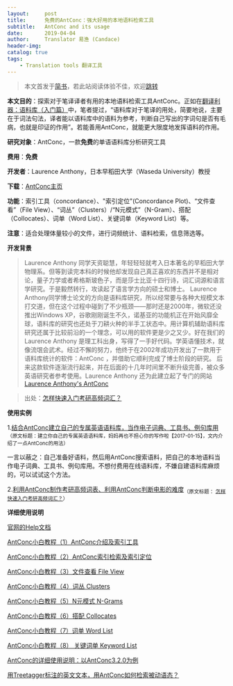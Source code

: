 ```yaml
---
layout:     post
title:      免费的AntConc：强大好用的本地语料检索工具
subtitle:   AntConc and its usage
date:       2019-04-04
author:     Translator 易渔 (Candace)
header-img: 
catalog: true
tags:
    - Translation tools 翻译工具
---
```

>本文首发于[简书](https://www.jianshu.com/p/3c7c178ddfcc)，若此站阅读体验不佳，欢迎[跳转](https://www.jianshu.com/p/3c7c178ddfcc)


**本文目的**：探索对于笔译译者有用的本地语料检索工具AntConc。正如在[翻译利器：语料库（入门篇）](https://www.jianshu.com/p/18170157afee)中，笔者提过，“语料库对于笔译的用处，简要地说，主要在于词法句法，译者能以语料库中的语料为参考，判断自己写出的字词句是否有毛病，也就是印证的作用”。若能善用AntConc，就能更大限度地发挥语料的作用。

**研究对象**：AntConc，一款**免费**的单语语料库分析研究工具

**费用**：**免费**

**开发者**：Laurence Anthony，日本早稻田大学（Waseda University）教授

**下载**：[AntConc主页](http://www.laurenceanthony.net/software/antconc/)

**功能**：索引工具（concordance）、"索引定位"(Concordance Plot)、“文件查看”（File View）、“词丛”（Clusters）/“N元模式”（N-Gram）、搭配（Collocates）、词单（Word List）、关键词单（Keyword List）等。

**注意**：适合处理体量较小的文件，进行词频统计、语料检索，信息筛选等。

**开发背景**
>Laurence Anthony 同学天资聪慧，年轻轻轻就考入日本著名的早稻田大学物理系。但等到读完本科的时候他却发现自己真正喜欢的东西并不是相对论，量子力学或者希格斯玻色子，而是莎士比亚十四行诗，词汇词源和语言学研究。于是毅然转行，攻读起了语言学方向的硕士和博士。
Laurence Anthony同学博士论文的方向是语料库研究，所以经常要与各种大规模文本打交道，但在这个过程中碰到了不少瓶颈——那时还是2000年，微软还没推出Windows XP，谷歌刚刚诞生不久，诺基亚的功能机正在开始风靡全球，语料库的研究也还处于刀耕火种的半手工状态中。用计算机辅助语料库研究还属于比较前沿的一个理念，可以用的软件更是少之又少。好在我们的 Laurence Anthony 是理工科出身，写得了一手好代码。学英语懂技术，就像流氓会武术。经过不懈的努力，他终于在2002年成功开发出了一款用于语料库统计的软件：AntConc ，并借助它顺利完成了博士阶段的研究。
后来这款软件逐渐流行起来，并在后面的十几年时间里不断升级完善，被众多英语研究者参考使用。Laurence Anthony 还为此建立起了专门的网站[Laurence Anthony's AntConc](http://www.laurenceanthony.net/software/antconc/)

>出处：[怎样快速入门考研高频词汇？](https://zhuanlan.zhihu.com/p/20230292)

**使用实例**

1.[结合AntConc建立自己的专属英语语料库，当作电子词典、工具书、例句库用](https://zhuanlan.zhihu.com/p/24891512)<sub>（原文标题：建立你自己的专属英语语料库，妈妈再也不担心你的写作啦【2017-01-15】，文内介绍了一点AntConc的用法）</sub>

一言以蔽之：自己准备好语料，然后用AntConc搜索语料，把自己的本地语料当作电子词典、工具书、例句库用。不想付费用在线语料库，不嫌自建语料库麻烦的，可以试试这个方法。

2.[利用AntConc制作考研高频词表、利用AntConc判断电影的难度](https://zhuanlan.zhihu.com/p/20230292)<sub>（原文标题： [怎样快速入门考研高频词汇？](https://zhuanlan.zhihu.com/p/20230292)）</sub>

**详细使用说明**

[官网的Help文档](http://www.laurenceanthony.net/software/antconc/releases/AntConc358/help.pdf)

[AntConc小白教程（1）AntConc介绍及索引工具](https://mp.weixin.qq.com/s?__biz=MzA4MDI0MDQ3OA==&mid=2654981314&idx=2&sn=4fec962c080d0beb48b8bf60260fdaa2&chksm=846c26f3b31bafe50d97ca44c3cc8ed2af685b22a7ec46c649451bb7d293fdb346a073454fb9&scene=21#wechat_redirect)

[AntConc小白教程（2）AntConc索引检索及索引定位](https://weibo.com/ttarticle/p/show?id=2309404206597978112046)

[AntConc小白教程（3）文件查看 File View](https://weibo.com/ttarticle/p/show?id=2309404224364340997844)

[AntConc小白教程（4）词丛 Clusters](https://weibo.com/ttarticle/p/show?id=2309404255482368891716)

[AntConc小白教程（5）N元模式 N-Grams](https://mp.weixin.qq.com/s?__biz=MzA4MDI0MDQ3OA==&mid=2654981514&idx=3&sn=b300cdc389df9b745c8720d20f2d4655&chksm=846c27bbb31baead2b9af61862c6082ce690a00e194fe4114407948ccbb630b0f846d076f17b&scene=21#wechat_redirect)

[AntConc小白教程（6）搭配 Collocates](https://weibo.com/ttarticle/p/show?id=2309404268148739181146)

[AntConc小白教程（7）词单 Word List](https://mp.weixin.qq.com/s?__biz=MzA4MDI0MDQ3OA==&mid=2654981564&idx=3&sn=247191a6af8d1fe3522fd655e7cb6df3&chksm=846c278db31bae9b6b9473f78171e3921ee07f62871ba1a845126d51524e29a14026186d74e0&scene=21#wechat_redirect)

[AntConc小白教程（8） 关键词单 Keyword List](https://weibo.com/ttarticle/p/show?id=2309404275031323630858)

[AntConc的详细使用说明：以AntConc3.2.0为例](https://wenku.baidu.com/view/f3860043336c1eb91a375df2.html)

[用Treetagger标注的英文文本，用AntConc如何检索被动语态？](http://blog.sina.com.cn/s/blog_651a9e980102xvjt.html)

